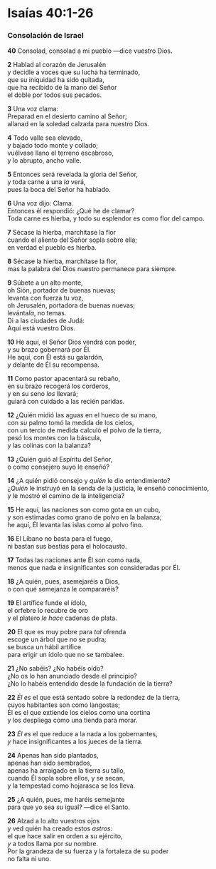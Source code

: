 # **Isaías 40:1-26**

### **Consolación de Israel**

**40** Consolad, consolad a mi pueblo —dice vuestro Dios.

**2** Hablad al corazón de Jerusalén  
y decidle a voces que su lucha ha terminado,  
que su iniquidad ha sido quitada,  
que ha recibido de la mano del Señor  
el doble por todos sus pecados.

**3** Una voz clama:  
Preparad en el desierto camino al Señor;  
allanad en la soledad calzada para nuestro Dios.

**4** Todo valle sea elevado,  
y bajado todo monte y collado;  
vuélvase llano el terreno escabroso,  
y lo abrupto, ancho valle.

**5** Entonces será revelada la gloria del Señor,  
y toda carne a una *la* verá,  
pues la boca del Señor ha hablado.

**6** Una voz dijo: Clama.  
Entonces él respondió: ¿Qué he de clamar?  
Toda carne es hierba, y todo su esplendor es como flor del campo.

**7** Sécase la hierba, marchítase la flor  
cuando el aliento del Señor sopla sobre ella;  
en verdad el pueblo es hierba.

**8** Sécase la hierba, marchítase la flor,  
mas la palabra del Dios nuestro permanece para siempre.

**9** Súbete a un alto monte,  
oh Sión, portador de buenas nuevas;  
levanta con fuerza tu voz,  
oh Jerusalén, portadora de buenas nuevas;  
levánta*la*, no temas.  
Di a las ciudades de Judá:  
Aquí está vuestro Dios.

**10** He aquí, el Señor Dios vendrá con poder,  
y su brazo gobernará por Él.  
He aquí, con Él está su galardón,  
y delante de Él su recompensa.

**11** Como pastor apacentará su rebaño,  
en su brazo recogerá los corderos,  
y en su seno *los* llevará;  
guiará con cuidado a las recién paridas.

**12** ¿Quién midió las aguas en el hueco de su mano,  
con *su* palmo tomó la medida de los cielos,  
con un tercio de medida calculó el polvo de la tierra,  
pesó los montes con la báscula,  
y las colinas con la balanza?

**13** ¿Quién guió al Espíritu del Señor,  
o como consejero suyo le enseñó?

**14** ¿A quién pidió consejo y *quién* le dio entendimiento?  
¿*Quién* le instruyó en la senda de la justicia, le enseñó conocimiento,  
y le mostró el camino de la inteligencia?

**15** He aquí, las naciones son como gota en un cubo,  
y son estimadas como grano de polvo en la balanza;  
he aquí, Él levanta las islas como al polvo fino.

**16** El Líbano no basta para el fuego,  
ni bastan sus bestias para el holocausto.

**17** Todas las naciones ante Él son como nada,  
menos que nada e insignificantes son consideradas por Él.

**18** ¿A quién, pues, asemejaréis a Dios,  
o con qué semejanza le compararéis?

**19** El artífice funde el ídolo,  
el orfebre lo recubre de oro  
y el platero *le hace* cadenas de plata.

**20** El que es muy pobre para *tal* ofrenda  
escoge un árbol que no se pudra;  
se busca un hábil artífice  
para erigir un ídolo que no se tambalee.

**21** ¿No sabéis? ¿No habéis oído?  
¿No os lo han anunciado desde el principio?  
¿No lo habéis entendido desde la fundación de la tierra?

**22** *Él es* el que está sentado sobre la redondez de la tierra,  
cuyos habitantes son como langostas;  
Él es el que extiende los cielos como una cortina  
y los despliega como una tienda para morar.

**23** *Él es* el que reduce a la nada a los gobernantes,  
*y* hace insignificantes a los jueces de la tierra.

**24** Apenas han sido plantados,  
apenas han sido sembrados,  
apenas ha arraigado en la tierra su tallo,  
cuando Él sopla sobre ellos, y se secan,  
y la tempestad como hojarasca se los lleva.

**25** ¿A quién, pues, me haréis semejante  
para que yo sea *su* igual? —dice el Santo.

**26** Alzad a lo alto vuestros ojos  
y ved quién ha creado estos *astros*:  
el que hace salir en orden a su ejército,  
*y* a todos llama por *su* nombre.  
Por la grandeza de su fuerza y la fortaleza de su poder  
no falta ni uno.
